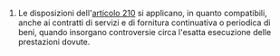 1. Le disposizioni dell'[articolo 210](/articolo-210/1) si applicano, in quanto compatibili, anche ai contratti di servizi e di fornitura continuativa o periodica di beni, quando insorgano controversie circa l'esatta esecuzione delle prestazioni dovute.
